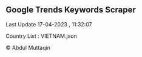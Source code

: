 

## Google Trends Keywords Scraper 
 
Last Update 17-04-2023 , 11:32:07

Country List :
VIETNAM.json



© Abdul Muttaqin 
